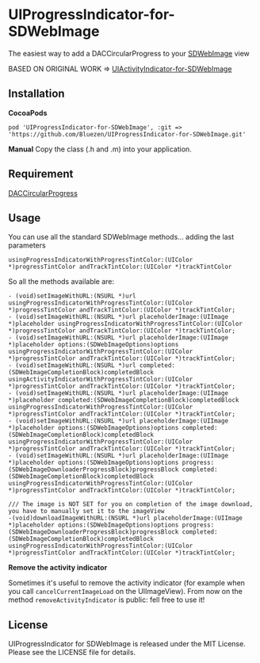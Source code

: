 UIProgressIndicator-for-SDWebImage
==================================

The easiest way to add a DACCircularProgress to your [SDWebImage](https://github.com/rs/SDWebImage) view

BASED ON ORIGINAL WORK => [UIActivityIndicator-for-SDWebImage](https://github.com/JJSaccolo/UIActivityIndicator-for-SDWebImage) 

Installation
-----------

**CocoaPods**
```
pod 'UIProgressIndicator-for-SDWebImage', :git => 'https://github.com/Bluezen/UIProgressIndicator-for-SDWebImage.git'
```

**Manual**
Copy the class (.h and .m) into your application. 


Requirement
-----------

[DACCircularProgress](https://github.com/danielamitay/DACircularProgress)

Usage
-----------

You can use all the standard SDWebImage methods... adding the last parameters

    usingProgressIndicatorWithProgressTintColor:(UIColor *)progressTintColor andTrackTintColor:(UIColor *)trackTintColor

So all the methods available are:
```objc
- (void)setImageWithURL:(NSURL *)url usingProgressIndicatorWithProgressTintColor:(UIColor *)progressTintColor andTrackTintColor:(UIColor *)trackTintColor;
- (void)setImageWithURL:(NSURL *)url placeholderImage:(UIImage *)placeholder usingProgressIndicatorWithProgressTintColor:(UIColor *)progressTintColor andTrackTintColor:(UIColor *)trackTintColor;
- (void)setImageWithURL:(NSURL *)url placeholderImage:(UIImage *)placeholder options:(SDWebImageOptions)options usingProgressIndicatorWithProgressTintColor:(UIColor *)progressTintColor andTrackTintColor:(UIColor *)trackTintColor;
- (void)setImageWithURL:(NSURL *)url completed:(SDWebImageCompletionBlock)completedBlock usingActivityIndicatorWithProgressTintColor:(UIColor *)progressTintColor andTrackTintColor:(UIColor *)trackTintColor;
- (void)setImageWithURL:(NSURL *)url placeholderImage:(UIImage *)placeholder completed:(SDWebImageCompletionBlock)completedBlock usingProgressIndicatorWithProgressTintColor:(UIColor *)progressTintColor andTrackTintColor:(UIColor *)trackTintColor;
- (void)setImageWithURL:(NSURL *)url placeholderImage:(UIImage *)placeholder options:(SDWebImageOptions)options completed:(SDWebImageCompletionBlock)completedBlock usingProgressIndicatorWithProgressTintColor:(UIColor *)progressTintColor andTrackTintColor:(UIColor *)trackTintColor;
- (void)setImageWithURL:(NSURL *)url placeholderImage:(UIImage *)placeholder options:(SDWebImageOptions)options progress:(SDWebImageDownloaderProgressBlock)progressBlock completed:(SDWebImageCompletionBlock)completedBlock usingProgressIndicatorWithProgressTintColor:(UIColor *)progressTintColor andTrackTintColor:(UIColor *)trackTintColor;

/// The image is NOT SET for you on completion of the image download, you have to manually set it to the imageView
-(void)downloadImageWithURL:(NSURL *)url placeholderImage:(UIImage *)placeholder options:(SDWebImageOptions)options progress:(SDWebImageDownloaderProgressBlock)progressBlock completed:(SDWebImageCompletionBlock)completedBlock usingProgressIndicatorWithProgressTintColor:(UIColor *)progressTintColor andTrackTintColor:(UIColor *)trackTintColor;
```


**Remove the activity indicator**

Sometimes it's useful to remove the activity indicator (for example when you call `cancelCurrentImageLoad` on the UIImageView). 
From now on the method `removeActivityIndicator` is public: fell free to use it! 


License
-------

UIProgressIndicator for SDWebImage is released under the MIT License. Please see the LICENSE file for details.